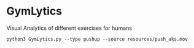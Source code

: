 # GymLytics
Visual Analytics of different exercises for humans 

```
python3 GymLytics.py --type pushup --source resources/push_aks.mov
